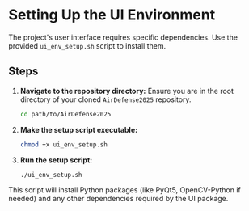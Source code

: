 # Setting Up the UI Environment

The project's user interface requires specific dependencies. Use the provided `ui_env_setup.sh` script to install them.

## Steps

1.  **Navigate to the repository directory:**
    Ensure you are in the root directory of your cloned `AirDefense2025` repository.
    ```bash
    cd path/to/AirDefense2025
    ```

2.  **Make the setup script executable:**
    ```bash
    chmod +x ui_env_setup.sh
    ```

3.  **Run the setup script:**
    ```bash
    ./ui_env_setup.sh
    ```

This script will install Python packages (like PyQt5, OpenCV-Python if needed) and any other dependencies required by the UI package.
